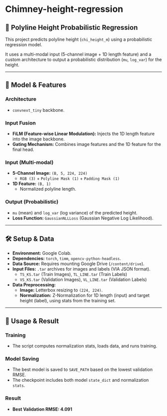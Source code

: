 # Chimney-height-regression

## 🚀 Polyline Height Probabilistic Regression

This project predicts polyline height (`chi_height_m`) using a probabilistic regression model.

It uses a multi-modal input (5-channel image + 1D length feature) and a custom architecture to output a probabilistic distribution (`mu`, `log_var`) for the height.

---

## 🔬 Model & Features

### Architecture
* `convnext_tiny` backbone.

### Input Fusion
* **FiLM (Feature-wise Linear Modulation):** Injects the 1D length feature into the image backbone.
* **Gating Mechanism:** Combines image features and the 1D feature for the final head.

### Input (Multi-modal)
* **5-Channel Image:** `(B, 5, 224, 224)`
    * `RGB (3)` + `Polyline Mask (1)` + `Padding Mask (1)`
* **1D Feature:** `(B, 1)`
    * Normalized polyline length.

### Output (Probabilistic)
* `mu` (mean) and `log_var` (log variance) of the predicted height.
* **Loss Function:** `GaussianNLLLoss` (Gaussian Negative Log Likelihood).

---

## 🛠️ Setup & Data

* **Environment:** Google Colab.
* **Dependencies:** `torch`, `timm`, `opencv-python-headless`.
* **Data Source:** Requires mounting Google Drive (`/content/drive`).
* **Input Files:** `.tar` archives for images and labels (VIA JSON format).
    * `TS_KS.tar` (Train Images), `TL_LINE.tar` (Train Labels)
    * `VS_KS.tar` (Validation Images), `VL_LINE.tar` (Validation Labels)
* **Data Preprocessing:**
    * **Image:** Letterbox resizing to `(224, 224)`.
    * **Normalization:** Z-Normalization for 1D length (input) and target height (label), using stats from the training set.

---

## 🚀 Usage & Result

### Training
* The script computes normalization stats, loads data, and runs training.

### Model Saving
* The best model is saved to `SAVE_PATH` based on the lowest validation RMSE.
* The checkpoint includes both model `state_dict` and normalization `stats`.

### Result
* **Best Validation RMSE: 4.091**
